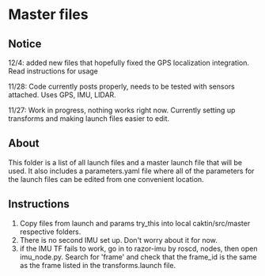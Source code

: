 # Master files

## Notice

12/4: added new files that hopefully fixed the GPS localization integration. Read instructions for usage

11/28: Code currently posts properly, needs to be tested with sensors attached. Uses GPS, IMU, LIDAR.

11/27: Work in progress, nothing works right now. Currently setting up transforms and making launch files easier to edit.

## About

This folder is a list of all launch files and a master launch file that will be used. It also includes a parameters.yaml file where all of the parameters for the launch files can be edited from one convenient location.

## Instructions

1. Copy files from launch and params try_this into local caktin/src/master respective folders.
2. There is no second IMU set up. Don't worry about it for now.
3. if the IMU TF fails to work, go in to razor-imu by roscd, nodes, then open imu_node.py. Search for 'frame' and check that the frame_id is the same as the frame listed in the transforms.launch file.
